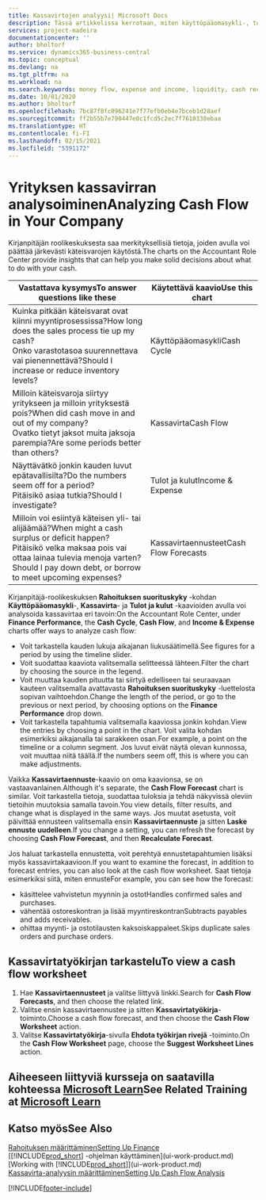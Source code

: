 ```yaml
---
title: Kassavirtojen analyysi| Microsoft Docs
description: Tässä artikkelissa kerrotaan, miten käyttöpääomasykli-, tulot ja kulut-, kassavirta- ja kassavirtaennustekaavioilla voidaan analysoida yrityksen historiallista ja tulevaa kassavirran liikkumista.
services: project-madeira
documentationcenter: ''
author: bholtorf
ms.service: dynamics365-business-central
ms.topic: conceptual
ms.devlang: na
ms.tgt_pltfrm: na
ms.workload: na
ms.search.keywords: money flow, expense and income, liquidity, cash receipts minus cash payments, Cartera
ms.date: 10/01/2020
ms.author: bholtorf
ms.openlocfilehash: 7bc87f8fc096241e7f77efb0eb4e7bceb1d28aef
ms.sourcegitcommit: ff2b55b7e790447e0c1fcd5c2ec7f7610338ebaa
ms.translationtype: HT
ms.contentlocale: fi-FI
ms.lasthandoff: 02/15/2021
ms.locfileid: "5391172"
---
```

# <a name="analyzing-cash-flow-in-your-company"></a><span data-ttu-id="b472b-103">Yrityksen kassavirran analysoiminen</span><span class="sxs-lookup"><span data-stu-id="b472b-103">Analyzing Cash Flow in Your Company</span></span>
<span data-ttu-id="b472b-104">Kirjanpitäjän roolikeskuksesta saa merkityksellisiä tietoja, joiden avulla voi päättää järkevästi käteisvarojen käytöstä.</span><span class="sxs-lookup"><span data-stu-id="b472b-104">The charts on the Accountant Role Center provide insights that can help you make solid decisions about what to do with your cash.</span></span>  

| <span data-ttu-id="b472b-105">Vastattava kysymys</span><span class="sxs-lookup"><span data-stu-id="b472b-105">To answer questions like these</span></span> | <span data-ttu-id="b472b-106">Käytettävä kaavio</span><span class="sxs-lookup"><span data-stu-id="b472b-106">Use this chart</span></span> |
| --- | --- |
| <span data-ttu-id="b472b-107">Kuinka pitkään käteisvarat ovat kiinni myyntiprosessissa?</span><span class="sxs-lookup"><span data-stu-id="b472b-107">How long does the sales process tie up my cash?</span></span></br> <span data-ttu-id="b472b-108">Onko varastotasoa suurennettava vai pienennettävä?</span><span class="sxs-lookup"><span data-stu-id="b472b-108">Should I increase or reduce inventory levels?</span></span> |<span data-ttu-id="b472b-109">Käyttöpääomasykli</span><span class="sxs-lookup"><span data-stu-id="b472b-109">Cash Cycle</span></span> |
| <span data-ttu-id="b472b-110">Milloin käteisvaroja siirtyy yritykseen ja milloin yrityksestä pois?</span><span class="sxs-lookup"><span data-stu-id="b472b-110">When did cash move in and out of my company?</span></span></br> <span data-ttu-id="b472b-111">Ovatko tietyt jaksot muita jaksoja parempia?</span><span class="sxs-lookup"><span data-stu-id="b472b-111">Are some periods better than others?</span></span> |<span data-ttu-id="b472b-112">Kassavirta</span><span class="sxs-lookup"><span data-stu-id="b472b-112">Cash Flow</span></span> |
| <span data-ttu-id="b472b-113">Näyttävätkö jonkin kauden luvut epätavallisilta?</span><span class="sxs-lookup"><span data-stu-id="b472b-113">Do the numbers seem off for a period?</span></span></br> <span data-ttu-id="b472b-114">Pitäisikö asiaa tutkia?</span><span class="sxs-lookup"><span data-stu-id="b472b-114">Should I investigate?</span></span> |<span data-ttu-id="b472b-115">Tulot ja kulut</span><span class="sxs-lookup"><span data-stu-id="b472b-115">Income & Expense</span></span> |
| <span data-ttu-id="b472b-116">Milloin voi esiintyä käteisen yli- tai alijäämää?</span><span class="sxs-lookup"><span data-stu-id="b472b-116">When might a cash surplus or deficit happen?</span></span></br> <span data-ttu-id="b472b-117">Pitäisikö velka maksaa pois vai ottaa lainaa tulevia menoja varten?</span><span class="sxs-lookup"><span data-stu-id="b472b-117">Should I pay down debt, or borrow to meet upcoming expenses?</span></span> |<span data-ttu-id="b472b-118">Kassavirtaennusteet</span><span class="sxs-lookup"><span data-stu-id="b472b-118">Cash Flow Forecasts</span></span> |

<span data-ttu-id="b472b-119">Kirjanpitäjä-roolikeskuksen **Rahoituksen suorituskyky** -kohdan **Käyttöpääomasykli**-, **Kassavirta**- ja **Tulot ja kulut** -kaavioiden avulla voi analysoida kassavirtaa eri tavoin:</span><span class="sxs-lookup"><span data-stu-id="b472b-119">On the Accountant Role Center, under **Finance Performance**, the **Cash Cycle**, **Cash Flow**, and **Income & Expense** charts offer ways to analyze cash flow:</span></span>  

* <span data-ttu-id="b472b-120">Voit tarkastella kauden lukuja aikajanan liukusäätimellä.</span><span class="sxs-lookup"><span data-stu-id="b472b-120">See figures for a period by using the timeline slider.</span></span>  
* <span data-ttu-id="b472b-121">Voit suodattaa kaaviota valitsemalla selitteessä lähteen.</span><span class="sxs-lookup"><span data-stu-id="b472b-121">Filter the chart by choosing the source in the legend.</span></span>  
* <span data-ttu-id="b472b-122">Voit muuttaa kauden pituutta tai siirtyä edelliseen tai seuraavaan kauteen valitsemalla avattavasta **Rahoituksen suorituskyky** -luettelosta sopivan vaihtoehdon.</span><span class="sxs-lookup"><span data-stu-id="b472b-122">Change the length of the period, or go to the previous or next period, by choosing options on the **Finance Performance** drop down.</span></span>  
* <span data-ttu-id="b472b-123">Voit tarkastella tapahtumia valitsemalla kaaviossa jonkin kohdan.</span><span class="sxs-lookup"><span data-stu-id="b472b-123">View the entries by choosing a point in the chart.</span></span> <span data-ttu-id="b472b-124">Voit valita kohdan esimerkiksi aikajanalla tai sarakkeen osan.</span><span class="sxs-lookup"><span data-stu-id="b472b-124">For example, a point on the timeline or a column segment.</span></span> <span data-ttu-id="b472b-125">Jos luvut eivät näytä olevan kunnossa, voit muuttaa niitä täällä.</span><span class="sxs-lookup"><span data-stu-id="b472b-125">If the numbers seem off, this is where you can make adjustments.</span></span>  

<span data-ttu-id="b472b-126">Vaikka **Kassavirtaennuste**-kaavio on oma kaavionsa, se on vastaavanlainen.</span><span class="sxs-lookup"><span data-stu-id="b472b-126">Although it's separate, the **Cash Flow Forecast** chart is similar.</span></span> <span data-ttu-id="b472b-127">Voit tarkastella tietoja, suodattaa tuloksia ja tehdä näkyvissä oleviin tietoihin muutoksia samalla tavoin.</span><span class="sxs-lookup"><span data-stu-id="b472b-127">You view details, filter results, and change what is displayed in the same ways.</span></span> <span data-ttu-id="b472b-128">Jos muutat asetusta, voit päivittää ennusteen valitsemalla ensin **Kassavirtaennuste** ja sitten **Laske ennuste uudelleen**.</span><span class="sxs-lookup"><span data-stu-id="b472b-128">If you change a setting, you can refresh the forecast by choosing **Cash Flow Forecast**, and then **Recalculate Forecast**.</span></span>

<span data-ttu-id="b472b-129">Jos haluat tarkastella ennustetta, voit perehtyä ennustetapahtumien lisäksi myös kassavirtakaavioon.</span><span class="sxs-lookup"><span data-stu-id="b472b-129">If you want to examine the forecast, in addition to forecast entries, you can also look at the cash flow worksheet.</span></span> <span data-ttu-id="b472b-130">Saat tietoja esimerkiksi siitä, miten ennuste</span><span class="sxs-lookup"><span data-stu-id="b472b-130">For example, you can see how the forecast:</span></span>

* <span data-ttu-id="b472b-131">käsittelee vahvistetun myynnin ja ostot</span><span class="sxs-lookup"><span data-stu-id="b472b-131">Handles confirmed sales and purchases.</span></span>  
* <span data-ttu-id="b472b-132">vähentää ostoreskontran ja lisää myyntireskontran</span><span class="sxs-lookup"><span data-stu-id="b472b-132">Subtracts payables and adds receivables.</span></span>  
* <span data-ttu-id="b472b-133">ohittaa myynti- ja ostotilausten kaksoiskappaleet.</span><span class="sxs-lookup"><span data-stu-id="b472b-133">Skips duplicate sales orders and purchase orders.</span></span>  

## <a name="to-view-a-cash-flow-worksheet"></a><span data-ttu-id="b472b-134">Kassavirtatyökirjan tarkastelu</span><span class="sxs-lookup"><span data-stu-id="b472b-134">To view a cash flow worksheet</span></span>
1. <span data-ttu-id="b472b-135">Hae **Kassavirtaennusteet** ja valitse liittyvä linkki.</span><span class="sxs-lookup"><span data-stu-id="b472b-135">Search for **Cash Flow Forecasts**, and then choose the related link.</span></span>  
2. <span data-ttu-id="b472b-136">Valitse ensin kassavirtaennustee ja sitten **Kassavirtatyökirja**-toiminto.</span><span class="sxs-lookup"><span data-stu-id="b472b-136">Choose a cash flow forecast, and then choose the **Cash Flow Worksheet** action.</span></span>  
3. <span data-ttu-id="b472b-137">Valitse **Kassavirtatyökirja**-sivulla **Ehdota työkirjan rivejä** -toiminto.</span><span class="sxs-lookup"><span data-stu-id="b472b-137">On the **Cash Flow Worksheet** page, choose the **Suggest Worksheet Lines** action.</span></span>  

## <a name="see-related-training-at-microsoft-learn"></a><span data-ttu-id="b472b-138">Aiheeseen liittyviä kursseja on saatavilla kohteessa [Microsoft Learn](/learn/modules/forecast-cash-flow-dynamics-365-business-central/index)</span><span class="sxs-lookup"><span data-stu-id="b472b-138">See Related Training at [Microsoft Learn](/learn/modules/forecast-cash-flow-dynamics-365-business-central/index)</span></span>

## <a name="see-also"></a><span data-ttu-id="b472b-139">Katso myös</span><span class="sxs-lookup"><span data-stu-id="b472b-139">See Also</span></span>
[<span data-ttu-id="b472b-140">Rahoituksen määrittäminen</span><span class="sxs-lookup"><span data-stu-id="b472b-140">Setting Up Finance</span></span>](finance-setup-finance.md)  
<span data-ttu-id="b472b-141">[[!INCLUDE[prod_short](includes/prod_short.md)] -ohjelman käyttäminen](ui-work-product.md)</span><span class="sxs-lookup"><span data-stu-id="b472b-141">[Working with [!INCLUDE[prod_short](includes/prod_short.md)]](ui-work-product.md)</span></span>  
[<span data-ttu-id="b472b-142">Kassavirta-analyysin määrittäminen</span><span class="sxs-lookup"><span data-stu-id="b472b-142">Setting Up Cash Flow Analysis</span></span>](finance-setup-cash-flow-analyses.md)  


[!INCLUDE[footer-include](includes/footer-banner.md)]